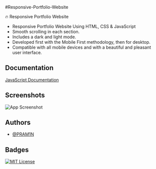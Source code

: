 
#Responsive-Portfolio-Website

🔥 Responsive Portfolio Website

* Responsive Portfolio Website Using HTML, CSS & JavaScript
* Smooth scrolling in each section.
* Includes a dark and light mode.
* Developed first with the Mobile First methodology, then for desktop.
* Compatible with all mobile devices and with a beautiful and pleasant user interface.

## Documentation

[JavaScript Documentation](https://developer.mozilla.org/en-US/docs/Web/JavaScript)


## Screenshots

![App Screenshot](https://raw.githubusercontent.com/PRAM1N/Responsive-Portfolio-Website/main/preview.png)


## Authors

- [@PRAM1N](https://github.com/PRAM1N)


## Badges


[![MIT License](https://img.shields.io/badge/License-MIT-green.svg)](https://choosealicense.com/licenses/mit/)


